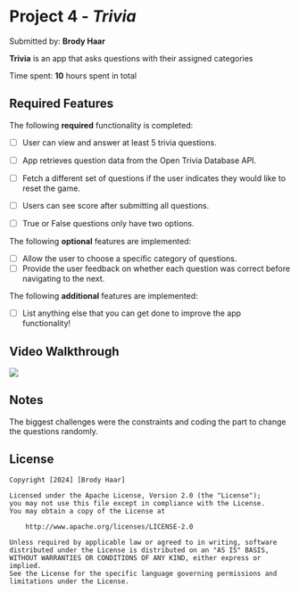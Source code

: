# Project 4 - *Trivia*

Submitted by: **Brody Haar**

**Trivia** is an app that asks questions with their assigned categories

Time spent: **10** hours spent in total

## Required Features

The following **required** functionality is completed:

- [ ] User can view and answer at least 5 trivia questions.
- [ ] App retrieves question data from the Open Trivia Database API.
- [ ] Fetch a different set of questions if the user indicates they would like to reset the game.
- [ ] Users can see score after submitting all questions.
- [ ] True or False questions only have two options.


The following **optional** features are implemented:

  
- [ ] Allow the user to choose a specific category of questions.
- [ ] Provide the user feedback on whether each question was correct before navigating to the next.

The following **additional** features are implemented:

- [ ] List anything else that you can get done to improve the app functionality!

## Video Walkthrough

<div>
    <a href="https://www.loom.com/share/e77b796218f246a28cbee81ecaec5b7c">
    </a>
    <a href="https://www.loom.com/share/e77b796218f246a28cbee81ecaec5b7c">
      <img style="max-width:300px;" src="https://cdn.loom.com/sessions/thumbnails/e77b796218f246a28cbee81ecaec5b7c-with-play.gif">
    </a>
  </div>

## Notes

The biggest challenges were the constraints and coding the part to change the questions randomly.

## License

    Copyright [2024] [Brody Haar]

    Licensed under the Apache License, Version 2.0 (the "License");
    you may not use this file except in compliance with the License.
    You may obtain a copy of the License at

        http://www.apache.org/licenses/LICENSE-2.0

    Unless required by applicable law or agreed to in writing, software
    distributed under the License is distributed on an "AS IS" BASIS,
    WITHOUT WARRANTIES OR CONDITIONS OF ANY KIND, either express or implied.
    See the License for the specific language governing permissions and
    limitations under the License.
